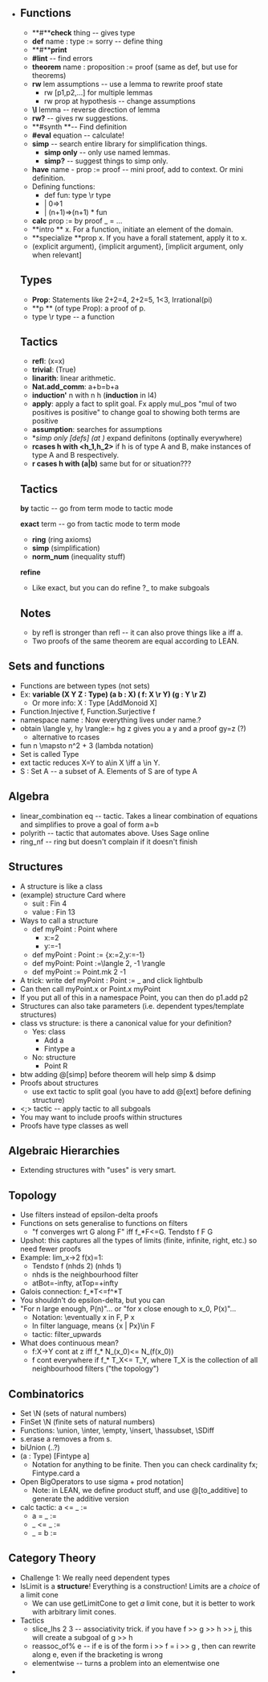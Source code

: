* ## **Functions**

  * **#****check** thing -- gives type
  * **def** name : type := sorry -- define thing
  * **#****print**
  * **#lint** -- find errors
  * **theorem** name : proposition := proof (same as def, but use for theorems)
  * **rw** lem assumptions -- use a lemma to rewrite proof state
    * rw [p1,p2,...] for multiple lemmas
    * rw prop at hypothesis -- change assumptions
  * **\l** lemma -- reverse direction of lemma
  * **rw?** -- gives rw suggestions.
  * **#synth **-- Find definition
  * **#eval** equation -- calculate!
  * **simp** -- search entire library for simplification things. 
    * **simp only** -- only use named lemmas.
    * **simp?** -- suggest things to simp only.
  * **have** name - prop := proof -- mini proof, add to context. Or mini definition.
  * Defining functions:
    * def fun: type \r type
    * | 0=>1
    * | (n+1)=>(n+1) * fun
  * **calc** prop := by proof _ = ...
  * **intro ** x. For a function, initiate an element of the domain.
  * **specialize **prop x. If you have a forall statement, apply it to x.
  * (explicit argument), {implicit argument}, [implicit argument, only when relevant]
  
  ## Types
  
  * **Prop**: Statements like 2+2=4, 2+2=5, 1<3, Irrational(pi)
  * **p ** (of type Prop): a proof of p.
  * type \r type -- a function
  
  ## Tactics
  
  * **refl**: (x=x)
  * **trivial**: (True)
  * **linarith**: linear arithmetic.
  * **Nat.add_comm**: a+b=b+a
  * **induction'** n with n h (**induction** in l4)
  * **apply**: apply a fact to split goal. Fx apply mul_pos "mul of two positives is positive" to change goal to showing both terms are positive
  * **assumption**: searches for assumptions
  * **simp only [defs] (at *)** expand definitons (optinally everywhere)
  * **rcases h with <h_1,h_2>** if h is of type A and B, make instances of type A and B respectively.
  * **r cases h with (a|b)** same but for or situation???
  
  ## Tactics
  
  **by** tactic -- go from term mode to tactic mode
  
  **exact** term -- go from tactic mode to term mode
  
  * **ring** (ring axioms)
  * **simp** (simplification)
  * **norm_num** (inequality stuff)
  
  **refine**
  
  * Like exact, but you can do refine ?_ to make subgoals
  
  ## Notes
  
  * by refl is stronger than refl -- it can also prove things like a iff a.
  * Two proofs of the same theorem are equal according to LEAN.

## Sets and functions

* Functions are between types (not sets)
* Ex: **variable (X Y Z : Type)  (a b : X) ( f: X \r Y) (g : Y \r Z)**
  * Or more info: X : Type [AddMonoid X]
* Function.Injective f, Function.Surjective f
* namespace name : Now everything lives under name.?
* obtain \langle y, hy \rangle:= hg z gives you a y and a proof gy=z (?)
  * alternative to rcases
* fun n \mapsto n^2 + 3 (lambda notation)
* Set is called Type
* ext tactic reduces X=Y to a\in X \iff a \in Y.
* S : Set A -- a subset of A. Elements of S are of type A

## Algebra

* linear_combination eq -- tactic. Takes a linear combination of equations and simplifies to prove a goal of form a=b
* polyrith -- tactic that automates above. Uses Sage online
* ring_nf -- ring but doesn't complain if it doesn't finish

## Structures

* A structure is like a class
* (example) structure Card where
  * suit : Fin 4
  * value : Fin 13
* Ways to call a structure
  * def myPoint : Point where
    * x:=2
    * y:=-1
  * def myPoint : Point := {x:=2,y:=-1}
  * def myPoint: Point :=\langle 2, -1 \rangle
  * def myPoint := Point.mk 2 -1
* A trick: write def myPoint : Point := _ and click lightbulb
* Can then call myPoint.x or Point.x myPoint
* If you put all of this in a namespace Point, you can then do p1.add p2
* Structures can also take parameters (i.e. dependent types/template structures)
* class vs structure: is there a canonical value for your definition?
  * Yes: class
    * Add a
    * Fintype a
  * No: structure
    * Point R
* btw adding @[simp] before theorem will help simp & dsimp
* Proofs about structures
  * use ext tactic to split goal (you have to add @[ext] before defining structure)
* <;> tactic -- apply tactic to all subgoals
* You may want to include proofs within structures
* Proofs have type classes as well



## Algebraic Hierarchies

* Extending structures with "uses" is very smart.



##  Topology

* Use filters instead of epsilon-delta proofs
* Functions on sets generalise to functions on filters
  * "f converges wrt G along F" iff f_*F<=G. Tendsto f F G
* Upshot: this captures all the types of limits (finite, infinite, right, etc.) so need fewer proofs
* Example: lim_x->2 f(x)=1:
  * Tendsto f (nhds 2) (nhds 1)
  * nhds is the neighbourhood filter
  * atBot=-infty, atTop=+infty
* Galois connection: f_\*T<=f^\*T
* You shouldn't do epsilon-delta, but you can
* "For n large enough, P(n)"... or "for x close enough to x_0, P(x)"...
  * Notation: \eventually x in F, P x
  * In filter language, means {x | Px}\in F
  * tactic: filter_upwards
* What does continuous mean?
  * f:X->Y cont at z iff f\_* N\_(x\_0)<= N\_(f(x\_0))
  * f cont everywhere if f\_* T\_X<= T\_Y, where T\_X is the collection of all neighbourhood filters ("the topology")



## Combinatorics

* Set \N (sets of natural numbers)
* FinSet \N (finite sets of natural numbers)
* Functions: \union, \inter, \empty, \insert, \hassubset, \SDiff
* s.erase a removes a from s.
* biUnion (..?)
* (a : Type) [Fintype a]
  * Notation for anything to be finite. Then you can check cardinality fx; Fintype.card a
* Open BigOperators to use sigma + prod notation]
  * Note: in LEAN, we define product stuff, and use @[to_additive] to generate the additive version
* calc tactic: a <= _  :=
  * a = _ :=
  * _ <= _  :=
  * _ = b :=

## Category Theory

* Challenge 1: We really need dependent types
* IsLimit is a **structure**! Everything is a construction! Limits are a *choice* of a limit cone
  * We can use getLimitCone to get *a* limit cone, but it is better to work with arbitrary limit cones.
* Tactics
  * slice_lhs 2 3 -- associativity trick. if you have f >> g >> h >> j, this will create a subgoal of g >> h
  * reassoc_of% e -- if e is of the form i >> f = i >> g , then can rewrite along e, even if the bracketing is wrong
  * elementwise -- turns a problem into an elementwise one
* 

